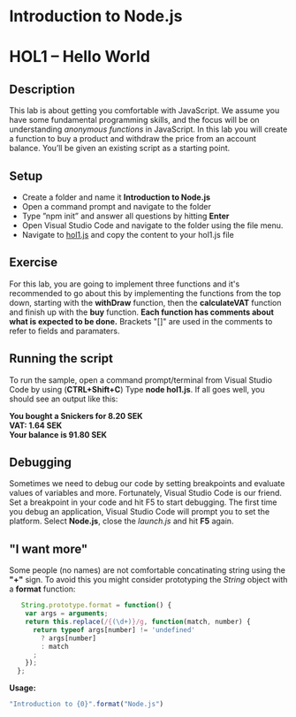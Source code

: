 # Introduction to Node.js
# HOL1 – Hello World
## Description
This lab is about getting you comfortable with JavaScript. We assume you have some fundamental programming skills, and the focus will be on understanding *anonymous functions* in JavaScript.
In this lab you will create a function to buy a product and withdraw the price from an account balance. You’ll be given an existing script as a starting point.
## Setup
* Create a folder and name it **Introduction to Node.js**
* Open a command prompt and navigate to the folder
* Type ”npm init” and answer all questions by hitting **Enter**
* Open Visual Studio Code and navigate to the folder using the file menu.
* Navigate to [hol1.js](https://github.com/wmmihaa/Introduction-to-Node.js/blob/master/start/hol1.js) and copy the content to your hol1.js file

## Exercise
For this lab, you are going to implement three functions and it's recommended to go about this by implementing the functions from the top down, starting with the **withDraw** function, then the **calculateVAT** function and finish up with the **buy** function. __Each function has comments about what is expected to be done.__ Brackets "[]" are used in the comments to refer to fields and paramaters.
## Running the script
To run the sample, open a command prompt/terminal from Visual Studio Code by using (**CTRL+Shift+C**) Type **node hol1.js**.
If all goes well, you should see an output like this:

**You bought a Snickers for 8.20 SEK**  
**VAT: 1.64 SEK**  
**Your balance is 91.80 SEK**  

## Debugging
Sometimes we need to debug our code by setting breakpoints and evaluate values of variables and more. Fortunately, Visual Studio Code is our friend. Set a breakpoint in your code and hit F5 to start debugging. The first time you debug an application, Visual Studio Code will prompt you to set the platform. Select **Node.js**, close the *launch.js* and hit **F5** again.

## "I want more"
Some people (no names) are not comfortable concatinating string using the **"+"** sign. To avoid this you might consider prototyping the *String* object with a **format** function:

```js
   String.prototype.format = function() {
    var args = arguments;
    return this.replace(/{(\d+)}/g, function(match, number) { 
      return typeof args[number] != 'undefined'
        ? args[number]
        : match
      ;
    });
  };
```
**Usage:**
```js
"Introduction to {0}".format("Node.js")
```
